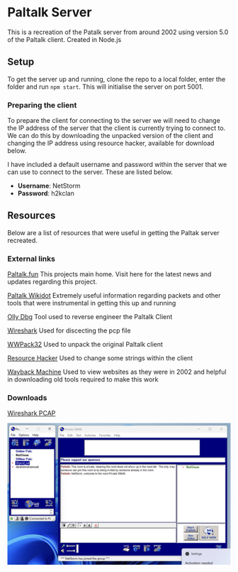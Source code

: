 # Paltalk Server
This is a recreation of the Patalk server from around 2002 using version 5.0 of the Paltalk client. Created in Node.js

## Setup
To get the server up and running, clone the repo to a local folder, enter the folder and run `npm start`. This will initialise the server on port 5001.

### Preparing the client

To prepare the client for connecting to the server we will need to change the IP address of the server that the client is currently trying to connect to. We can do this by downloading the unpacked version of the client and changing the IP address using resource hacker, available for download below.

I have included a default username and password within the server that we can use to connect to the server. These are listed below.

- **Username**: NetStorm
- **Password**: h2kclan

## Resources
Below are a list of resources that were useful in getting the Paltak server recreated.

### External links

[Paltalk.fun](https://paltalk.fun/) This projects main home. Visit here for the latest news and updates regarding this project.

[Paltalk Wikidot](http://paltalk.wikidot.com/introduction) Extremely useful information regarding packets and other tools that were instrumental in getting this up and running

[Olly Dbg](http://www.ollydbg.de/) Tool used to reverse engineer the Paltalk Client

[Wireshark](http://www.wireshark.org/) Used for discecting the pcp file

[WWPack32](https://www.wwpack32.venti.pl/wwpack32_download.html) Used to unpack the original 
Paltalk client

[Resource Hacker](https://www.angusj.com/resourcehacker/) Used to change some strings within the client

[Wayback Machine](https://web.archive.org/) Used to view websites as they were in 2002 and helpful in downloading old tools required to make this work

### Downloads
[Wireshark PCAP](./resources/paltalk-secured.pcap.pcapng)


![Paltalk client connected to our server recreation](./resources/image.png)
